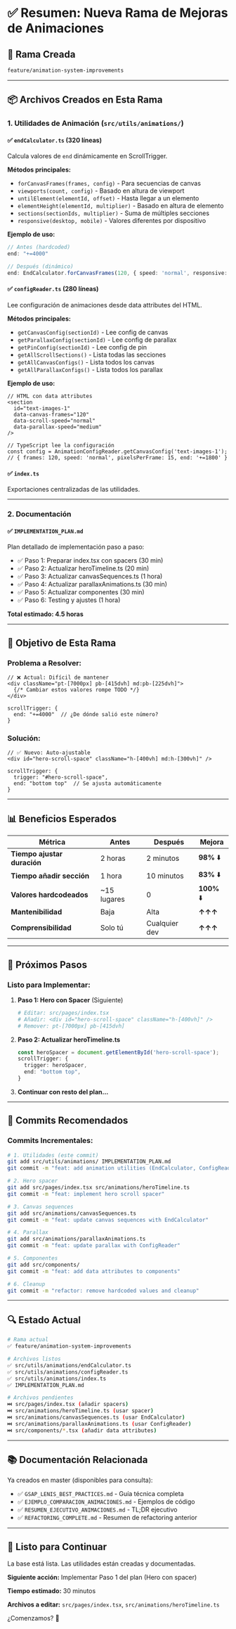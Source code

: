 # ✅ Resumen: Nueva Rama de Mejoras de Animaciones

## 🎯 Rama Creada
```bash
feature/animation-system-improvements
```

---

## 📦 Archivos Creados en Esta Rama

### 1. **Utilidades de Animación** (`src/utils/animations/`)

#### ✅ `endCalculator.ts` (320 líneas)
Calcula valores de `end` dinámicamente en ScrollTrigger.

**Métodos principales:**
- `forCanvasFrames(frames, config)` - Para secuencias de canvas
- `viewports(count, config)` - Basado en altura de viewport
- `untilElement(elementId, offset)` - Hasta llegar a un elemento
- `elementHeight(elementId, multiplier)` - Basado en altura de elemento
- `sections(sectionIds, multiplier)` - Suma de múltiples secciones
- `responsive(desktop, mobile)` - Valores diferentes por dispositivo

**Ejemplo de uso:**
```typescript
// Antes (hardcoded)
end: "+=4000"

// Después (dinámico)
end: EndCalculator.forCanvasFrames(120, { speed: 'normal', responsive: true })
```

#### ✅ `configReader.ts` (280 líneas)
Lee configuración de animaciones desde data attributes del HTML.

**Métodos principales:**
- `getCanvasConfig(sectionId)` - Lee config de canvas
- `getParallaxConfig(sectionId)` - Lee config de parallax
- `getPinConfig(sectionId)` - Lee config de pin
- `getAllScrollSections()` - Lista todas las secciones
- `getAllCanvasConfigs()` - Lista todos los canvas
- `getAllParallaxConfigs()` - Lista todos los parallax

**Ejemplo de uso:**
```tsx
// HTML con data attributes
<section 
  id="text-images-1"
  data-canvas-frames="120"
  data-scroll-speed="normal"
  data-parallax-speed="medium"
/>

// TypeScript lee la configuración
const config = AnimationConfigReader.getCanvasConfig('text-images-1');
// { frames: 120, speed: 'normal', pixelsPerFrame: 15, end: '+=1800' }
```

#### ✅ `index.ts`
Exportaciones centralizadas de las utilidades.

---

### 2. **Documentación**

#### ✅ `IMPLEMENTATION_PLAN.md`
Plan detallado de implementación paso a paso:
- ✅ Paso 1: Preparar index.tsx con spacers (30 min)
- ✅ Paso 2: Actualizar heroTimeline.ts (20 min)
- ✅ Paso 3: Actualizar canvasSequences.ts (1 hora)
- ✅ Paso 4: Actualizar parallaxAnimations.ts (30 min)
- ✅ Paso 5: Actualizar componentes (30 min)
- ✅ Paso 6: Testing y ajustes (1 hora)

**Total estimado: 4.5 horas**

---

## 🎯 Objetivo de Esta Rama

### Problema a Resolver:
```tsx
// ❌ Actual: Difícil de mantener
<div className="pt-[7000px] pb-[415dvh] md:pb-[225dvh]">
  {/* Cambiar estos valores rompe TODO */}
</div>

scrollTrigger: {
  end: "+=4000"  // ¿De dónde salió este número?
}
```

### Solución:
```tsx
// ✅ Nuevo: Auto-ajustable
<div id="hero-scroll-space" className="h-[400vh] md:h-[300vh]" />

scrollTrigger: {
  trigger: "#hero-scroll-space",
  end: "bottom top"  // Se ajusta automáticamente
}
```

---

## 📊 Beneficios Esperados

| Métrica | Antes | Después | Mejora |
|---------|-------|---------|--------|
| **Tiempo ajustar duración** | 2 horas | 2 minutos | **98%** ⬇️ |
| **Tiempo añadir sección** | 1 hora | 10 minutos | **83%** ⬇️ |
| **Valores hardcodeados** | ~15 lugares | 0 | **100%** ⬇️ |
| **Mantenibilidad** | Baja | Alta | **↑↑↑** |
| **Comprensibilidad** | Solo tú | Cualquier dev | **↑↑↑** |

---

## 🚀 Próximos Pasos

### Listo para Implementar:

1. **Paso 1: Hero con Spacer** (Siguiente)
   ```bash
   # Editar: src/pages/index.tsx
   # Añadir: <div id="hero-scroll-space" className="h-[400vh]" />
   # Remover: pt-[7000px] pb-[415dvh]
   ```

2. **Paso 2: Actualizar heroTimeline.ts**
   ```typescript
   const heroSpacer = document.getElementById('hero-scroll-space');
   scrollTrigger: {
     trigger: heroSpacer,
     end: "bottom top",
   }
   ```

3. **Continuar con resto del plan...**

---

## 📝 Commits Recomendados

### Commits Incrementales:
```bash
# 1. Utilidades (este commit)
git add src/utils/animations/ IMPLEMENTATION_PLAN.md
git commit -m "feat: add animation utilities (EndCalculator, ConfigReader)"

# 2. Hero spacer
git add src/pages/index.tsx src/animations/heroTimeline.ts
git commit -m "feat: implement hero scroll spacer"

# 3. Canvas sequences
git add src/animations/canvasSequences.ts
git commit -m "feat: update canvas sequences with EndCalculator"

# 4. Parallax
git add src/animations/parallaxAnimations.ts
git commit -m "feat: update parallax with ConfigReader"

# 5. Componentes
git add src/components/
git commit -m "feat: add data attributes to components"

# 6. Cleanup
git commit -m "refactor: remove hardcoded values and cleanup"
```

---

## 🔍 Estado Actual

```bash
# Rama actual
✅ feature/animation-system-improvements

# Archivos listos
✅ src/utils/animations/endCalculator.ts
✅ src/utils/animations/configReader.ts
✅ src/utils/animations/index.ts
✅ IMPLEMENTATION_PLAN.md

# Archivos pendientes
⏭️ src/pages/index.tsx (añadir spacers)
⏭️ src/animations/heroTimeline.ts (usar spacer)
⏭️ src/animations/canvasSequences.ts (usar EndCalculator)
⏭️ src/animations/parallaxAnimations.ts (usar ConfigReader)
⏭️ src/components/*.tsx (añadir data attributes)
```

---

## 📚 Documentación Relacionada

Ya creados en master (disponibles para consulta):
- ✅ `GSAP_LENIS_BEST_PRACTICES.md` - Guía técnica completa
- ✅ `EJEMPLO_COMPARACION_ANIMACIONES.md` - Ejemplos de código
- ✅ `RESUMEN_EJECUTIVO_ANIMACIONES.md` - TL;DR ejecutivo
- ✅ `REFACTORING_COMPLETE.md` - Resumen de refactoring anterior

---

## 🎉 Listo para Continuar

La base está lista. Las utilidades están creadas y documentadas.

**Siguiente acción:** Implementar Paso 1 del plan (Hero con spacer)

**Tiempo estimado:** 30 minutos

**Archivos a editar:** `src/pages/index.tsx`, `src/animations/heroTimeline.ts`

¿Comenzamos? 🚀
